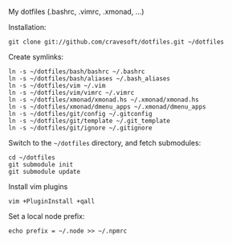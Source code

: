 My dotfiles (.bashrc, .vimrc, .xmonad, ...)

Installation:

    git clone git://github.com/cravesoft/dotfiles.git ~/dotfiles

Create symlinks:

    ln -s ~/dotfiles/bash/bashrc ~/.bashrc
    ln -s ~/dotfiles/bash/aliases ~/.bash_aliases
    ln -s ~/dotfiles/vim ~/.vim
    ln -s ~/dotfiles/vim/vimrc ~/.vimrc
    ln -s ~/dotfiles/xmonad/xmonad.hs ~/.xmonad/xmonad.hs
    ln -s ~/dotfiles/xmonad/dmenu_apps ~/.xmonad/dmenu_apps
    ln -s ~/dotfiles/git/config ~/.gitconfig
    ln -s ~/dotfiles/git/template ~/.git_template
    ln -s ~/dotfiles/git/ignore ~/.gitignore

Switch to the `~/dotfiles` directory, and fetch submodules:

    cd ~/dotfiles
    git submodule init
    git submodule update

Install vim plugins

    vim +PluginInstall +qall

Set a local node prefix:

    echo prefix = ~/.node >> ~/.npmrc
